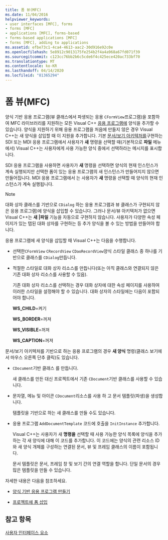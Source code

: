 ```yaml
---
title: 폼 뷰(MFC)
ms.date: 11/04/2016
helpviewer_keywords:
- user interfaces [MFC], forms
- forms [MFC]
- applications [MFC], forms-based
- forms-based applications [MFC]
- forms [MFC], adding to applications
ms.assetid: efbe73c1-4ca4-4613-aac2-30d916e92c0e
ms.openlocfilehash: 5e8912c9013175fe254b2f4a4a968a67fd071f39
ms.sourcegitcommit: c123cc76bb2b6c5cde6f4c425ece420ac733bf70
ms.translationtype: MT
ms.contentlocale: ko-KR
ms.lasthandoff: 04/14/2020
ms.locfileid: "81365294"
---
```

# <a name="form-views-mfc"></a>폼 뷰(MFC)

양식 기반 응용 프로그램(뷰 클래스에서 파생되는 응용 `CFormView`프로그램)을 포함하여 MFC 라이브러리를 지원하는 모든 Visual C++ [응용 프로그램에](../mfc/reference/creating-a-forms-based-mfc-application.md) 양식을 추가할 수 있습니다. 양식을 지원하기 위해 응용 프로그램을 처음에 만들지 않은 경우 Visual C++는 새 양식을 삽입할 때 이 지원을 추가합니다. 기본 [문서/보기 아키텍처를](../mfc/document-view-architecture.md)구현하는 SDI 또는 MDI 응용 프로그램에서 사용자가 **새** 명령을 선택할 때(기본적으로 **파일** 메뉴에서) Visual C++는 사용자에게 사용 가능한 양식 중에서 선택하라는 메시지를 표시합니다.

SDI 응용 프로그램을 사용하면 사용자가 **새** 명령을 선택하면 양식의 현재 인스턴스가 계속 실행되지만 선택한 폼이 있는 응용 프로그램의 새 인스턴스가 만들어지지 않으면 만들어집니다. MDI 응용 프로그램에서 는 사용자가 **새** 명령을 선택할 때 양식의 현재 인스턴스가 계속 실행됩니다.

> [!NOTE]
> 대화 상자 클래스를 기반으로 `CDialog` 하는 응용 프로그램과 뷰 클래스가 구현되지 않은 응용 프로그램)에 양식을 삽입할 수 있습니다. 그러나 문서/뷰 아키텍처가 없으면 Visual C++는 **새** **&#124;파일** 기능을 자동으로 구현하지 않습니다. 사용자가 다양한 속성 페이지가 있는 탭된 대화 상자를 구현하는 등 추가 양식을 볼 수 있는 방법을 만들어야 합니다.

응용 프로그램에 새 양식을 삽입할 때 Visual C++는 다음을 수행합니다.

- 선택한`CFormView` `CRecordView` `CDaoRecordView`양식 스타일 클래스 중 하나를 기반으로 클래스를 `CDialog`만듭니다.

- 적절한 스타일로 대화 상자 리소스를 만듭니다(또는 아직 클래스와 연결되지 않은 기존 대화 상자 리소스를 사용할 수 있음).

   기존 대화 상자 리소스를 선택하는 경우 대화 상자에 대한 속성 페이지를 사용하여 이러한 스타일을 설정해야 할 수 있습니다. 대화 상자의 스타일에는 다음이 포함되어야 합니다.

     **WS_CHILD**=켜기

     **WS_BORDER**=꺼져

     **WS_VISIBLE**=꺼져

     **WS_CAPTION**=꺼져

문서/보기 아키텍처를 기반으로 하는 응용 프로그램의 경우 **새 양식** 명령(클래스 보기에서 마우스 오른쪽 단추 클릭)도 있습니다.

- `CDocument`기반 클래스 를 만듭니다.

   새 클래스를 만든 대신 프로젝트에서 기존 `CDocument`기반 클래스를 사용할 수 있습니다.

- 문자열, 메뉴 및 아이콘 `CDocument`리소스를 사용 하 고 문서 템플릿(파생)을 생성합니다.

   템플릿을 기반으로 하는 새 클래스를 만들 수도 있습니다.

- 응용 프로그램 `AddDocumentTemplate` 코드에 호출을 `InitInstance` 추가합니다.

   Visual C++는 사용자가 새 **명령을** 선택할 때 사용 가능한 양식 목록에 양식을 추가하는 각 새 양식에 대해 이 코드를 추가합니다. 이 코드에는 양식의 관련 리소스 ID와 새 양식 개체를 구성하는 연결된 문서, 뷰 및 프레임 클래스의 이름이 포함됩니다.

   문서 템플릿은 문서, 프레임 창 및 보기 간의 연결 역할을 합니다. 단일 문서의 경우 많은 템플릿을 만들 수 있습니다.

자세한 내용은 다음을 참조하세요.

- [양식 기반 응용 프로그램 만들기](../mfc/reference/creating-a-forms-based-mfc-application.md)

- [프로젝트에 폼 삽입](../mfc/inserting-a-form-into-a-project.md)

## <a name="see-also"></a>참고 항목

[사용자 인터페이스 요소](../mfc/user-interface-elements-mfc.md)
